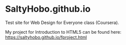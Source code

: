 # SaltyHobo.github.io
Test site for Web Design for Everyone class (Coursera).

My project for Introduction to HTML5 can be found here: <br>
https://saltyhobo.github.io/fproject.html
